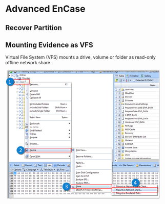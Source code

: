 # Advanced EnCase

## Recover Partition

## Mounting Evidence as VFS

Virtual File System \(VFS\) mounts a drive, volume or folder as read-only offline network share.

![](../.gitbook/assets/image%20%2866%29.png)

